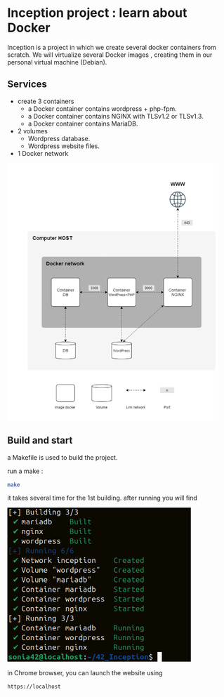 # Inception project : learn about Docker
Inception is a project in which we create several docker containers from scratch. We will virtualize several Docker images , creating them in our personal virtual machine (Debian).

## Services
- create 3 containers
  - a Docker container contains wordpress + php-fpm.
  - a Docker container contains NGINX with TLSv1.2 or TLSv1.3.
  - a Docker container contains MariaDB.
- 2 volumes
  - Wordpress database.
  - Wordpress website files.
- 1 Docker network

![apercu](/inception-diagram.png)

## Build and start
a Makefile is used to build the project.

run a make :
```bash
make
```
it takes several time for the 1st building. after running you will find 

![apercu](/running-containers.png)

in Chrome browser, you can launch the website using

``` bash
https://localhost
```



